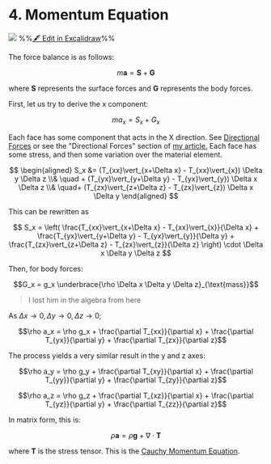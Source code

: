 # 4. Momentum Equation

![](excalidraw-2025-09-02-11.37.01.excalidraw.svg)
%%[🖋 Edit in Excalidraw](excalidraw-2025-09-02-11.37.01.excalidraw.md)%%

The force balance is as follows:

$$m \mathbf a = \mathbf S + \mathbf G$$

where $\mathbf S$ represents the surface forces and $\mathbf G$ represents the body forces. 

First, let us try to derive the x component:

$$ma_x = S_x + G_x$$

Each face has some component that acts in the X direction. See [Directional Forces](Stress%20Tensors.md#Directional%20Forces) or see the "Directional Forces" section of [my article.](https://kyletennison.com/articles/navier-2d) Each face has some stress, and then some variation over the material element. 

$$
\begin{aligned}
S_x &= (T_{xx}\vert_{x+\Delta x} - T_{xx}\vert_{x}) \Delta y \Delta z \\& \quad + (T_{yx}\vert_{y+\Delta y} - T_{yx}\vert_{y}) \Delta x \Delta z \\& \quad+ (T_{zx}\vert_{z+\Delta z} - T_{zx}\vert_{z}) \Delta x \Delta y
\end{aligned}
$$

This can be rewritten as

$$
S_x = \left( \frac{T_{xx}\vert_{x+\Delta x} - T_{xx}\vert_{x}}{\Delta x} + \frac{T_{yx}\vert_{y+\Delta y} - T_{yx}\vert_{y}}{\Delta y} + \frac{T_{zx}\vert_{z+\Delta z} - T_{zx}\vert_{z}}{\Delta z} \right) \cdot \Delta x \Delta y \Delta z
$$


Then, for body forces:

$$G_x = g_x \underbrace{\rho \Delta x \Delta y \Delta z}_{\text{mass}}$$

> I lost him in the algebra from here

As $\Delta x \to 0, \Delta y \to 0, \Delta z \to 0$; 

$$\rho a_x = \rho g_x + \frac{\partial T_{xx}}{\partial x} + \frac{\partial T_{yx}}{\partial y} + \frac{\partial T_{zx}}{\partial z}$$

The process yields a very similar result in the y and z axes:

$$\rho a_y = \rho g_y + \frac{\partial T_{xy}}{\partial x} + \frac{\partial T_{yy}}{\partial y} + \frac{\partial T_{zy}}{\partial z}$$

$$\rho a_z = \rho g_z + \frac{\partial T_{xz}}{\partial x} + \frac{\partial T_{yz}}{\partial y} + \frac{\partial T_{zz}}{\partial z}$$

In matrix form, this is:

$$\rho \mathbf a = \rho \mathbf g + \nabla \cdot \mathbf T$$

where $\mathbf T$ is the stress tensor. This is the [Cauchy Momentum Equation](Cauchy%20Momentum%20Equation.md). 



